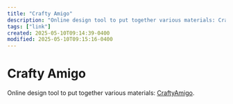 ```yaml
---
title: "Crafty Amigo"
description: "Online design tool to put together various materials: CraftyAmigo."
tags: ["link"]
created: 2025-05-10T09:14:39-0400
modified: 2025-05-10T09:15:16-0400
---
```

# Crafty Amigo

Online design tool to put together various materials: [CraftyAmigo](https://make.craftyamigo.com/).